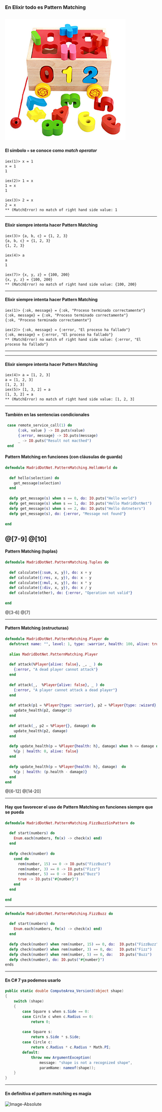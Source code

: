 ### En Elixir todo es Pattern Matching

![Image-Absolute](assets/img/pattern-matching.jpg)
---

#### El símbolo `=` se conoce como *match operator*

```
iex(1)> x = 1
x = 1
1

iex(2)> 1 = x
1 = x
1

iex(3)> 2 = x
2 = x
** (MatchError) no match of right hand side value: 1
``` 

--- 
#### Elixir siempre intenta hacer Pattern Matching

```
iex(3)> {a, b, c} = {1, 2, 3}
{a, b, c} = {1, 2, 3}
{1, 2, 3}

iex(4)> a
a
1

iex(7)> {x, y, z} = {100, 200}
{x, y, z} = {100, 200}
** (MatchError) no match of right hand side value: {100, 200}
```
---

#### Elixir siempre intenta hacer Pattern Matching

```
iex(1)> {:ok, message} = {:ok, "Proceso terminado correctamente"}
{:ok, message} = {:ok, "Proceso terminado correctamente"}
{:ok, "Proceso terminado correctamente"}

iex(2)> {:ok, message} = {:error, "El proceso ha fallado"}
{:ok, message} = {:error, "El proceso ha fallado"}
** (MatchError) no match of right hand side value: {:error, "El proceso ha fallado"}
```
---

---

#### Elixir siempre intenta hacer Pattern Matching

```
iex(4)> a = [1, 2, 3]
a = [1, 2, 3]
[1, 2, 3]
iex(5)> [1, 3, 2] = a
[1, 3, 2] = a
** (MatchError) no match of right hand side value: [1, 2, 3]
```
---

#### También en las sentencias condicionales

```elixir
 case remote_service_call(1) do
      {:ok, value } -> IO.puts(value)
      {:error, message} -> IO.puts(message)
      _ -> IO.puts("Result not macthed")
 end
```

#### Pattern Matching en funciones (con cláusulas de guarda)

```elixir
defmodule MadridDotNet.PatternMatching.HelloWorld do

  def hello(selection) do   
    get_message(selection)
  end

  defp get_message(s) when s == 0, do: IO.puts("Hello world")
  defp get_message(s) when s == 1, do: IO.puts("Hello MadridDotNet")
  defp get_message(s) when s == 2, do: IO.puts("Hello dotneters")
  defp get_message(s), do: {:error, "Message not found"} 

end
```
@[7-9]
@[10]
---
#### Pattern Matching (tuplas)
```elixir
defmodule MadridDotNet.PatternMatching.Tuples do

  def calculate({:sum, x, y}), do: x + y
  def calculate({:res, x, y}), do: x - y
  def calculate({:mul, x, y}), do: x * y
  def calculate({:div, x, y}), do: x / y
  def calculate(other), do: {:error, "Operation not valid"}

end
```
@[3-6]
@[7]

---

#### Pattern Matching (estructuras)
```elixir
defmodule MadridDotNet.PatternMatching.Player do
  defstruct name: "", level: 1, type: :warrior, health: 100, alive: true

  alias MadridDotNet.PatternMatching.Player

  def attack(%Player{alive: false}, _, _ ) do
    {:error, "A dead player cannot attack"}
  end

  def attack(_,  %Player{alive: false}, _ ) do
    {:error, "A player cannot attack a dead player"}
  end

  def attack(p1 = %Player{type: :warrior}, p2 = %Player{type: :wizard}, damage) do
    update_health(p2, damage*2)
  end

  def attack(_, p2 = %Player{}, damage) do
    update_health(p2, damage)
  end

  defp update_health(p = %Player{health: h}, damage) when h <= damage do
    %{p | health: 0, alive: false}
  end

  defp update_health(p = %Player{health: h}, damage)  do
    %{p | health: (p.health - damage)}
  end
end
```
@[6-12]
@[14-20]

---

#### Hay que favorecer el uso de Pattern Matching en funciones siempre que se pueda

```elixir
defmodule MadridDotNet.PatternMatching.FizzBuzzSinPattern do

  def start(numbers) do
    Enum.each(numbers, fn(x) -> check(x) end)
  end

  defp check(number) do
    cond do
      rem(number, 15) == 0 -> IO.puts("FizzBuzz")
      rem(number, 3) == 0 -> IO.puts("Fizz")
      rem(number, 5) == 0 -> IO.puts("Buzz")
      true -> IO.puts("#{number}")
    end
  end

end
```

---

```elixir
defmodule MadridDotNet.PatternMatching.FizzBuzz do

  def start(numbers) do
    Enum.each(numbers, fn(x) -> check(x) end)
  end

  defp check(number) when rem(number, 15) == 0, do:  IO.puts("FizzBuzz")
  defp check(number) when rem(number, 3) == 0, do:   IO.puts("Fizz")
  defp check(number) when rem(number, 5) == 0, do:   IO.puts("Buzz")
  defp check(number), do: IO.puts("#{number}")
ends
```
---

#### En C# 7 ya podemos usarlo

```csharp
public static double ComputeArea_Version3(object shape)
{
    switch (shape)
    {
        case Square s when s.Side == 0:
        case Circle c when c.Radius == 0:
            return 0;

        case Square s:
            return s.Side * s.Side;
        case Circle c:
            return c.Radius * c.Radius * Math.PI;
        default:
            throw new ArgumentException(
                message: "shape is not a recognized shape",
                paramName: nameof(shape));
    }
}
``` 
---

#### En definitiva el pattern matching es magia

![Image-Absolute](assets/img/magic.gif)


